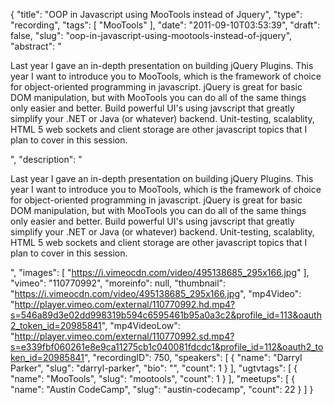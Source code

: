 {
  "title": "OOP in Javascript using MooTools instead of Jquery",
  "type": "recording",
  "tags": [
    "MooTools"
  ],
  "date": "2011-09-10T03:53:39",
  "draft": false,
  "slug": "oop-in-javascript-using-mootools-instead-of-jquery",
  "abstract": "<p>Last year I gave an in-depth presentation on building jQuery Plugins. This year I want to introduce you to MooTools, which is the framework of choice for object-oriented programming in javascript. jQuery is great for basic DOM manipulation, but with MooTools you can do all of the same things only easier and better. Build powerful UI's using javscript that greatly simplify your .NET or Java (or whatever) backend. Unit-testing, scalablity, HTML 5 web sockets and client storage are other javascript topics that I plan to cover in this session.</p>",
  "description": "<p>Last year I gave an in-depth presentation on building jQuery Plugins. This year I want to introduce you to MooTools, which is the framework of choice for object-oriented programming in javascript. jQuery is great for basic DOM manipulation, but with MooTools you can do all of the same things only easier and better. Build powerful UI's using javscript that greatly simplify your .NET or Java (or whatever) backend. Unit-testing, scalablity, HTML 5 web sockets and client storage are other javascript topics that I plan to cover in this session.</p>",
  "images": [
    "https://i.vimeocdn.com/video/495138685_295x166.jpg"
  ],
  "vimeo": "110770992",
  "moreinfo": null,
  "thumbnail": "https://i.vimeocdn.com/video/495138685_295x166.jpg",
  "mp4Video": "http://player.vimeo.com/external/110770992.hd.mp4?s=546a89d3e02dd998319b594c6595461b95a0a3c2&profile_id=113&oauth2_token_id=20985841",
  "mp4VideoLow": "http://player.vimeo.com/external/110770992.sd.mp4?s=e339fbf060261e8e9ca11275cb1c040081fdcdc1&profile_id=112&oauth2_token_id=20985841",
  "recordingID": 750,
  "speakers": [
    {
      "name": "Darryl Parker",
      "slug": "darryl-parker",
      "bio": "",
      "count": 1
    }
  ],
  "ugtvtags": [
    {
      "name": "MooTools",
      "slug": "mootools",
      "count": 1
    }
  ],
  "meetups": [
    {
      "name": "Austin CodeCamp",
      "slug": "austin-codecamp",
      "count": 22
    }
  ]
}